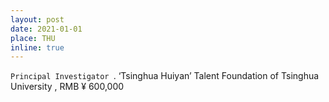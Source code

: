```yaml
---
layout: post
date: 2021-01-01
place: THU
inline: true
---
```


`Principal Investigator	`.
‘Tsinghua Huiyan’ Talent Foundation of Tsinghua University , RMB ¥ 600,000
